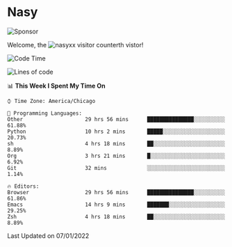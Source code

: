 # Nasy

<!--
<p align="center">
<img height="200" src="https://github-readme-stats.vercel.app/api?username=nasyxx&count_private=true&show_icons=true&theme=dracula&include_all_commits=true"/>
<img height="200" src="https://github-readme-stats.vercel.app/api/top-langs/?username=nasyxx&theme=dracula&hide=html,jupyter+notebook&count_private=true&show_icons=true"/>
</p>

  
----------------
-->

![Sponsor](https://img.shields.io/static/v1.svg?label=Sponsor&message=%E2%9D%A4&logo=GitHub&style=flat&color=pink)
 
Welcome, the ![nasyxx visitor counter](https://count.getloli.com/get/@nasyxx?theme=rule34)th vistor!
 
<!--START_SECTION:waka-->
![Code Time](http://img.shields.io/badge/Code%20Time-1%2C697%20hrs%205%20mins-blue)

![Lines of code](https://img.shields.io/badge/From%20Hello%20World%20I%27ve%20Written-5%20Million%20lines%20of%20code-blue)

📊 **This Week I Spent My Time On** 

```text
⌚︎ Time Zone: America/Chicago

💬 Programming Languages: 
Other                    29 hrs 56 mins      ███████████████░░░░░░░░░░   61.88% 
Python                   10 hrs 2 mins       █████░░░░░░░░░░░░░░░░░░░░   20.73% 
sh                       4 hrs 18 mins       ██░░░░░░░░░░░░░░░░░░░░░░░   8.89% 
Org                      3 hrs 21 mins       █░░░░░░░░░░░░░░░░░░░░░░░░   6.92% 
Git                      32 mins             ░░░░░░░░░░░░░░░░░░░░░░░░░   1.14%

🔥 Editors: 
Browser                  29 hrs 56 mins      ███████████████░░░░░░░░░░   61.86% 
Emacs                    14 hrs 9 mins       ███████░░░░░░░░░░░░░░░░░░   29.25% 
Zsh                      4 hrs 18 mins       ██░░░░░░░░░░░░░░░░░░░░░░░   8.89%

```


 Last Updated on 07/01/2022
<!--END_SECTION:waka-->

<!-- ![visitors](https://visitor-badge.laobi.icu/badge?page_id=nasyxx.nasyxx) -->
